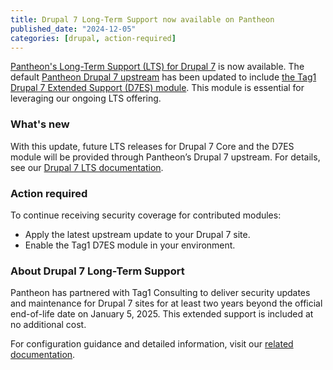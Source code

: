 ```yaml
---
title: Drupal 7 Long-Term Support now available on Pantheon
published_date: "2024-12-05"
categories: [drupal, action-required]
---
```


[Pantheon's Long-Term Support (LTS) for Drupal 7](https://pantheon.io/blog/pantheon-and-tag1-support-drupal-7-websites) is now available. The default [Pantheon Drupal 7 upstream](https://github.com/pantheon-systems/drops-7) has been updated to include [the Tag1 Drupal 7 Extended Support (D7ES) module](https://www.drupal.org/project/tag1_d7es). This module is essential for leveraging our ongoing LTS offering.

### What's new

With this update, future LTS releases for Drupal 7 Core and the D7ES module will be provided through Pantheon’s Drupal 7 upstream. For details, see our [Drupal 7 LTS documentation](/supported-drupal#d7-core-lts-and-platform-compatibility).

### Action required

To continue receiving security coverage for contributed modules:

* Apply the latest upstream update to your Drupal 7 site.
* Enable the Tag1 D7ES module in your environment.

### About Drupal 7 Long-Term Support

Pantheon has partnered with Tag1 Consulting to deliver security updates and maintenance for Drupal 7 sites for at least two years beyond the official end-of-life date on January 5, 2025. This extended support is included at no additional cost.

For configuration guidance and detailed information, visit our [related documentation](/supported-drupal/#drupal-7-long-term-support).
